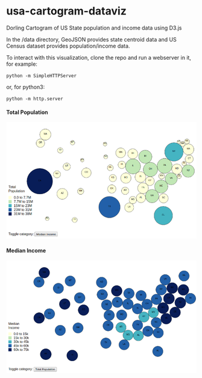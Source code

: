 # usa-cartogram-dataviz
Dorling Cartogram of US State population and income data using D3.js

In the /data directory, GeoJSON provides state centroid data and US Census dataset provides population/income data. 

To interact with this visualization, clone the repo and run a webserver in it, for example:
```
python -m SimpleHTTPServer
```
or, for python3:
```
python -m http.server 
```

#### Total Population
![](img/dorling1.png)

#### Median Income
![](img/dorling2.png)
